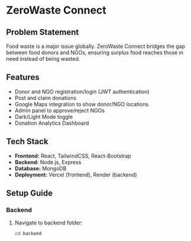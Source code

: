 # ZeroWaste Connect



## Problem Statement
Food waste is a major issue globally. ZeroWaste Connect bridges the gap between food donors and NGOs, ensuring surplus food reaches those in need instead of being wasted.

## Features
- Donor and NGO registration/login (JWT authentication)
- Post and claim donations
- Google Maps integration to show donor/NGO locations
- Admin panel to approve/reject NGOs
- Dark/Light Mode toggle
- Donation Analytics Dashboard

## Tech Stack
- **Frontend:** React, TailwindCSS, React-Bootstrap
- **Backend:** Node.js, Express
- **Database:** MongoDB
- **Deployment:** Vercel (frontend), Render (backend)

## Setup Guide

### Backend
1. Navigate to backend folder:
   ```bash
   cd backend
